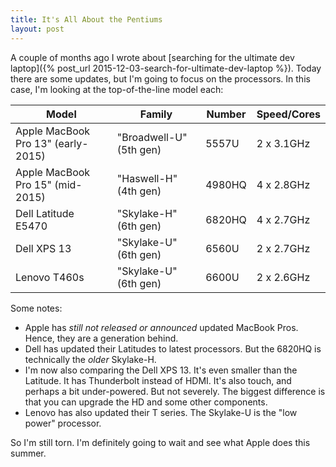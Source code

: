 ```yaml
---
title: It's All About the Pentiums 
layout: post
---
```


A couple of months ago I wrote about [searching for the ultimate dev laptop]({% post_url 2015-12-03-search-for-ultimate-dev-laptop %}). Today there are some updates, but I'm going to focus on the processors. In this case, I'm looking at the top-of-the-line model each:

<table>
    <thead>
        <tr>
            <th>Model</th>
            <th>Family</th>
            <th>Number</th>
            <th>Speed/Cores</th>
        </tr>
    </thead>
    <tbody>
        <tr>
            <td>Apple MacBook Pro 13" (early-2015)</td>
            <td>"Broadwell-U" (5th gen)</td><td>5557U</td><td>2 x 3.1GHz</td>
        </tr>
        <tr>
            <td>Apple MacBook Pro 15" (mid-2015)</td>
            <td>"Haswell-H" (4th gen)</td><td>4980HQ</td><td>4 x 2.8GHz</td>
        </tr>
        <tr>
            <td>Dell Latitude E5470</td>
            <td>"Skylake-H" (6th gen)</td><td>6820HQ</td><td>4 x 2.7GHz</td>
        </tr>
        <tr>
            <td>Dell XPS 13</td>
            <td>"Skylake-U" (6th gen)</td><td>6560U</td><td>2 x 2.7GHz</td>
        </tr>
        <tr>
            <td>Lenovo T460s</td>
            <td>"Skylake-U" (6th gen)</td><td>6600U</td><td>2 x 2.6GHz</td>
        </tr>
    </tbody>
</table>

Some notes:

* Apple has *still not released or announced* updated MacBook Pros. Hence, they are a generation behind.
* Dell has updated their Latitudes to latest processors. But the 6820HQ is technically the *older* Skylake-H.
* I'm now also comparing the Dell XPS 13. It's even smaller than the Latitude. It has Thunderbolt instead of HDMI. It's also touch, and perhaps a bit under-powered. But not severely. The biggest difference is that you can upgrade the HD and some other components. 
* Lenovo has also updated their T series. The Skylake-U is the "low power" processor.

So I'm still torn. I'm definitely going to wait and see what Apple does this summer.